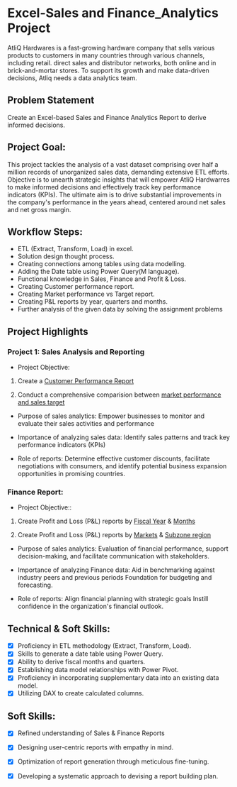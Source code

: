 # Excel-Sales and Finance_Analytics Project

AtliQ Hardwares is a fast-growing hardware company that sells various products to customers in many countries through various channels, including retail. direct sales and distributor networks, both online and in brick-and-mortar stores. To support its growth and make data-driven decisions, Atliq needs a data analytics team.

## Problem Statement

Create an Excel-based Sales and Finance Analytics Report to derive informed decisions.

## Project Goal:

This project tackles the analysis of a vast dataset comprising over half a million records of unorganized sales data, demanding extensive ETL efforts. Objective is to unearth strategic insights that will empower AtliQ Hardwarres to make informed decisions and effectively track key performance indicators (KPIs). The ultimate aim is to drive substantial improvements in the company's performance in the years ahead, centered around net sales and net gross margin.

## Workflow Steps:

- ETL (Extract, Transform, Load) in excel.
- Solution design thought process.
- Creating connections among tables using data modelling.
- Adding the Date table using Power Query(M language).
- Functional knowledge in Sales, Finance and Profit & Loss.
- Creating Customer performance report.
- Creating Market performance vs Target report.
- Creating P&L reports by year, quarters and months.
- Further analysis of the given data by solving the assignment problems

## Project Highlights

### Project 1: Sales Analysis and Reporting

+ Project Objective:

1. Create a [Customer Performance Report](https://github.com/simipat/Excel-Sales-Analytics/blob/main/Customer%20Performance%20Report.pdf)

2. Conduct a comprehensive comparision between [market performance and sales target](https://github.com/simipat/Excel-Sales-Analytics/blob/main/Market%20Performance%20vs%20Target%20Report.pdf)

+ Purpose of sales analytics: Empower businesses to monitor and evaluate their sales activities and performance

+ Importance of analyzing sales data: Identify sales patterns and track key performance indicators (KPIs)

+ Role of reports: Determine effective customer discounts, facilitate negotiations with consumers, and identify potential business expansion opportunities in promising countries.

### Finance Report:

+ Project Objective::

1. Create Profit and Loss (P&L) reports by [Fiscal Year](https://github.com/simipat/Excel-Sales-Analytics/blob/main/P%20%26%20L%20Statement%20by%20Fiscal%20year.pdf) & [Months](https://github.com/simipat/Excel-Sales-Analytics/blob/main/P%20%26%20L%20Statement%20by%20Months.pdf)

2. Create Profit and Loss (P&L) reports by [Markets](https://github.com/simipat/Excel-Sales-Analytics/blob/main/P%20%26%20L%20Statement%20by%20Market.pdf) & [Subzone region](https://github.com/simipat/Excel-Sales-Analytics/blob/main/P%20%26%20L%20Statement%20by%20Subzone%20region.pdf)

+ Purpose of sales analytics: Evaluation of financial performance, support decision-making, and facilitate communication with stakeholders.

+ Importance of analyzing Finance data: Aid in benchmarking against industry peers and previous periods Foundation for budgeting and forecasting.

+ Role of reports: Align financial planning with strategic goals Instill confidence in the organization's financial outlook.

## Technical & Soft Skills:

- [x] Proficiency in ETL methodology (Extract, Transform, Load).
- [x]	Skills to generate a date table using Power Query.
- [x]	Ability to derive fiscal months and quarters.
- [x]	Establishing data model relationships with Power Pivot.
- [x]	Proficiency in incorporating supplementary data into an existing data model.
- [x]	Utilizing DAX to create calculated columns.

## Soft Skills:

- [x]	Refined understanding of Sales & Finance Reports
- [x]	Designing user-centric reports with empathy in mind.
- [x]	Optimization of report generation through meticulous fine-tuning.
- [x]	Developing a systematic approach to devising a report building plan.





